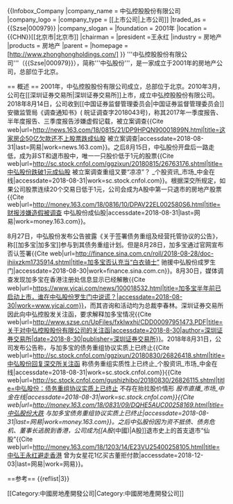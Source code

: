 {{Infobox_Company
|company_name   = 中弘控股股份有限公司
|company_logo   =
|company_type   = [[上市公司|上市公司]]
|traded_as     = {{Szse|000979}}
|company_slogan =
|foundation     = 2001年
|location       = {{CHN}}[[北京市|北京市]]
|chairman       =
|president      =王永红
|industry       = 房地产
|products       = 房地产
|parent         =
|homepage       = [http://www.zhonghongholdings.com/]
}}
'''中弘控股股份有限公司'''（{{Szse|000979}}），简称'''中弘股份'''，是一家成立于2001年的房地产公司，总部位于北京。

== 概述 ==
2001年，中弘控股股份有限公司成立，总部位于北京。2010年3月，公司在[[深圳证券交易所|深圳证券交易所]]上市，成立中弘控股股份有限公司。2018年8月14日，公司收到[[中国证券监督管理委员会|中国证券监督管理委员会]]安徽监管局《调查通知书》( 皖证调查字2018043号)，称其2017年一季度报告、半年度报告、三季度报告涉嫌虚假记载，被立案调查<ref>{{Cite web|url=http://news.163.com/18/0815/21/DP9HPQN90001899N.html|title=这家房企50亿欠款还不上股票跌成仙股 被立案调查|accessdate=2018-08-31|last=网易|work=news.163.com}}</ref>。之后8月15日，中弘股份开盘后一路走低，成为非ST和退市股中，唯一一只股价低于1元的股票<ref>{{Cite web|url=http://sc.stock.cnfol.com/ggzixun/20180815/26763176.shtml|title=中弘股份跌破1元成仙股  被立案调查重组又要“凉凉”？ _个股资讯_市场_中金在线|accessdate=2018-08-31|work=sc.stock.cnfol.com}}</ref>。根据深交所规定，如果公司股票连续20个交易日低于1元，公司会成为A股中第一只退市的房地产股票<ref>{{Cite web|url=http://money.163.com/18/0816/10/DPAV22EL002580S6.html|title=财报涉嫌造假被调查 中弘股份成仙股|accessdate=2018-08-31|last=网易|work=money.163.com}}</ref>。

8月27日，中弘股份发布公告披露《关于签署债务重组及经营托管协议的公告》，称[[加多宝|加多宝]]参与到其债务重组计划。但是8月28日，加多宝通过官网宣布否认签署<ref>{{Cite web|url=http://finance.sina.com.cn/roll/2018-08-28/doc-ihiixzkm1735914.shtml|title=加多宝否认充当“白衣骑士” 驰援中弘股份成罗生门|accessdate=2018-08-30|work=finance.sina.com.cn}}</ref>。8月30日，媒体调查发现加多宝在香港注册处信息显示已经解散<ref>{{Cite web|url=https://www.yicai.com/news/100018532.html|title=加多宝半年前已启动上市，谁在中弘股份罗生门中说谎？|accessdate=2018-08-30|work=www.yicai.com}}</ref>，而其咨询和活动均为总裁李春林。深圳证券交易所因此向中弘控股发关注函，要求解释加多宝情况<ref>{{Cite web|url=http://www.szse.cn/UpFiles/fxklwxhj/CDD00097951473.PDF|title=关于对中弘控股股份有限公司的关注函|accessdate=2018-8-30|author=深圳证券交易所|date=2018-8-30|publisher=深圳证券交易所}}</ref>。2018年8月31日，公司发布公告称，与加多宝的债务重组协议实质上已终止<ref>{{Cite web|url=http://sc.stock.cnfol.com/ggzixun/20180830/26826418.shtml|title=中弘股份回复深交所关注函 称债务重组实质性上已终止_个股资讯_市场_中金在线|accessdate=2018-08-31|work=sc.stock.cnfol.com}}</ref><ref>{{Cite web|url=http://sc.stock.cnfol.com/gushizhibo/20180830/26826115.shtml|title=中弘股份：债务重组协议实质上已终止 不存在抬拉股价情形 _股市直播_市场_中金在线|accessdate=2018-08-31|work=sc.stock.cnfol.com}}</ref><ref>{{Cite web|url=http://money.163.com/18/0831/09/DQHE5AUC00258169.html|title=中弘股份大跌 与加多宝债务重组协议实质上已终止|accessdate=2018-08-31|last=网易|work=money.163.com}}</ref>。之后中弘股份因为资不抵债、债务危机、董事长逃脱到香港，公司成为[[A股_(中國)|A股]]退市史上的首支退市“仙股”<ref>{{Cite web|url=http://money.163.com/18/1203/14/E23VU25400258105.html|title=中弘王永红避走香港 曾为女星花1亿买古董拒付款|accessdate=2018-12-03|last=网易|work=网易}}</ref>。

==参考==
{{reflist|3}}

[[Category:中國房地產開發公司|Category:中國房地產開發公司]]